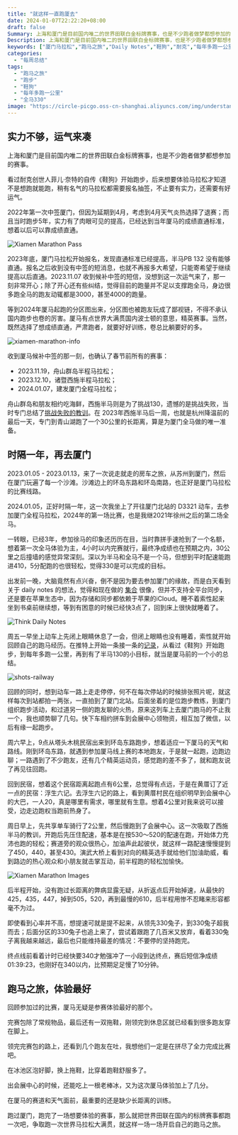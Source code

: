 ```yaml
---
title: "就这样一直跑厦去"
date: 2024-01-07T22:22:20+08:00
draft: false
Summary: 上海和厦门是目前国内唯二的世界田联白金标牌赛事，也是不少跑者做梦都想参加的赛事。2024年实力不够没能直通，但运气来了候补中签。一年前房车之旅来到厦门，时隔一年再次出发。厦门马拉松虽然没完成330的目标，但整个的体验是最棒的，我想就这样一直跑厦去。
Description: 上海和厦门是目前国内唯二的世界田联白金标牌赛事，也是不少跑者做梦都想参加的赛事。2024年实力不够没能直通，但运气来了候补中签。一年前房车之旅来到厦门，时隔一年再次出发。厦门马拉松虽然没完成330的目标，但整个的体验是最棒的，我想就这样一直跑厦去。
keywords: ["厦门马拉松","跑马之旅","Daily Notes","鞋狗","耐克","每年多跑一公里","房车之旅","全马330"]
categories:
  - "每周总结"
tags:
  - "跑马之旅"
  - "跑步"
  - "鞋狗"
  - "每年多跑一公里"
  - "全马330"
image: "https://circle-picgo.oss-cn-shanghai.aliyuncs.com/img/understand-and-action.png"
---
```


## 实力不够，运气来凑

上海和厦门是目前国内唯二的世界田联白金标牌赛事，也是不少跑者做梦都想参加的赛事。

看过耐克创世人菲儿·奈特的自传《鞋狗》开始跑步，后来想要体验马拉松才知道不是想跑就能跑，稍有名气的马拉松都需要报名抽签，不止要有实力，还需要有好运气。

2022年第一次中签厦门，但因为延期到4月，考虑到4月天气炎热选择了退赛；而且当时跑步5年，实力有了肉眼可见的提高，已经达到当年厦马的成绩直通标准，想着以后可以靠成绩直通。

![Xiamen Marathon Pass](https://circle-index.oss-cn-hangzhou.aliyuncs.com/2024w01-xiamen-pass-score.png)

2023年底，厦门马拉松开始报名，发现直通标准已经提高，半马PB 132 没有能够直通。报名之后收到没有中签的短消息，也就不再报多大希望，只能寄希望于继续提高以后直通。2023.11.07 收到候补中签的短信，没想到这一次运气来了，那一刻非常开心；除了开心还有些纠结，觉得目前的跑量并不足以支撑跑全马，身边很多跑全马的跑友动辄都是3000，甚至4000的跑量。

等到2024年厦马起跑的分区图出来，分区图也被跑友玩成了鄙视链，不得不承认国内跑步也卷的厉害。厦马有点世界大满贯国内波士顿的意思，精英赛事。当然，既然选择了想成绩直通，严肃跑者，就要好好训练，卷总比躺要好的多。

![xiamen-marathon-info](https://circle-index.oss-cn-hangzhou.aliyuncs.com/2024w01-xiamen-info.png)

收到厦马候补中签的那一刻，也确认了春节前所有的赛事：

- 2023.11.19，舟山群岛半程马拉松；
- 2023.12.10，诸暨西施半程马拉松；
- 2024.01.07，建发厦门全程马拉松；

舟山群岛和朋友相约吃海鲜，西施半马则是为了挑战130，遗憾的是挑战失败，当时专门总结了[挑战失败的教训](https://hagerhu.com/post/failure-of-half-marathon-challenge-at-130/)。在 2023年西施半马后一周，也就是杭州降温前的最后一天，专门到青山湖跑了一个30公里的长距离，算是为厦门全马做的唯一准备。

## 时隔一年，再去厦门

2023.01.05 - 2023.01.13，来了一次说走就走的房车之旅，从苏州到厦门，然后在厦门玩遍了每一个沙滩。沙滩边上的环岛东路和环岛南路，也正好是厦门马拉松的比赛线路。

2024.01.05，正好时隔一年，这一次我坐上了开往厦门北站的 D3321 动车，去参加厦门全程马拉松，2024年的第一场比赛，也是我继2021年徐州之后的第二场全马。

一转眼，已经3年，参加徐马的印象还历历在目，当时靠拼手速抢到了一个名额，想着第一次全马体验为主，4小时以内完赛就行，最终净成绩也在预期之内，30公里之后撞墙的感觉异常深刻。深以为半马和全马不是一个马，但想到平时配速能跑进410，5分配跑的也很轻松，觉得330是可以完成的目标。

出发前一晚，大脑竟然有点兴奋，倒不是因为要去参加厦门的缘故，而是白天看到关于 daily notes 的想法，觉得和现在做的 [集合](https://apps.apple.com/us/app/circle-record-and-quantify/id1501780756) 很像，但并不支持全平台同步，还是要在苹果生态中，因为存储和同步都依赖于苹果的iCloud。睡不着索性起来坐到书桌前继续想，等到有困意的时候已经快3点了，回到床上很快就睡着了。

![Think Daily Notes](https://circle-index.oss-cn-hangzhou.aliyuncs.com/2024w1-daily-notes.png)

周五一早坐上动车上先闭上眼睛休息了一会，但闭上眼睛也没有睡着，索性就开始回顾自己的跑马经历。在推特上开始一条接一条的[记录](https://twitter.com/HagerHu/status/1743075002365395379)，从看过《鞋狗》开始跑步，到每年多跑一公里，再到有了半马130的小目标，就当是厦马前的一个小的总结。

![shots-railway](https://circle-index.oss-cn-hangzhou.aliyuncs.com/2024w01-shots-railway.png)

回顾的同时，想到动车一路上走走停停，何不在每次停站的时候排张照片呢，就这样每次到站都拍一两张，一直拍到了厦门北站。后面坐着的是位跑步教练，到厦门组织跑步活动，和过道另一侧的跑友聊的火热，原来这列车上去厦门跑马的不止我一个，我也顺势聊了几句。快下车相约拼车到会展中心领物资，相互加了微信，以后有缘一起跑步。

周六早上，9点从塔头木桃民宿出来到环岛东路跑步，想着适应一下厦马的天气和路线。刚到环岛东路，就遇到参加厦马线上赛的本地跑友，于是就一起跑，边跑边聊；一路遇到了不少跑友，还有几个精英运动员，感觉跑的差不多了，就和跑友说了再见往回跑。

回到民宿，想着这个民宿距离起跑点有6公里，总觉得有点远，于是在黄厝订了近一点的民宿：浮生六记。去浮生六记的路上，看到黄厝村民在组织明早到会展中心的大巴，一人20，真是哪里有需求，哪里就有生意。想着4公里对我来说可以接受，边走边跑权当跑前热身了。

周日早上，先共享单车骑行了2公里，然后慢跑到了会展中心。这一次吸取了西施半马的教训，开跑后先压住配速，基本是在按530～520的配速在跑，开始体力充沛也跑的轻松；赛道旁的观众很热心，加油声此起彼伏，就这样一路配速慢慢提到了450，440，甚至430。演武大桥上看到对向的精英选手就给他们加油助威，看到路边的热心观众和小朋友就击掌互动，前半程跑的轻松加愉快。

![Xiamen Marathon Images](https://circle-index.oss-cn-hangzhou.aliyuncs.com/2024w01-xiamen-marathon.png)

后半程开始，没有跑过长距离的弊病显露无疑，从折返点后开始掉速，从最快的425，435，447，掉到505，520，再到最慢的610，后半程用惨不忍睹来形容都毫不为过。

即使看到心率并不高，想提速可就是提不起来，从领先330兔子，到330兔子超我而去；后面分区的330兔子也追上来了，尝试着跟跑了几百米又放弃，看着330兔子离我越来越远，最后也只能维持最差的情况：不要停的坚持跑完。

终点线前看着计时已经快要340才勉强冲了一小段到达终点，赛后短信净成绩 01:39:23，也刚好在340以内，比预期足足慢了10分钟。

## 跑马之旅，体验最好

回顾参加过的比赛，厦马无疑是参赛体验最好的那个。

完赛包除了常规物品，最后还有一双拖鞋，刚领完到休息区就已经看到很多跑友穿在脚上。

领完完赛包的路上，还看到几个跑友在吐，我想他们一定是在拼尽了全力完成比赛吧。

在冰池区泡好脚，换上拖鞋，比穿着跑鞋舒服多了。

出会展中心的时候，还能吃上一根老棒冰，又为这次厦马体验加上了几分。

在厦马的赛道和天气面前，最重要的还是缺少长距离的训练。

跑过厦门，跑完了一场想要体验的赛事，那么就把世界田联在国内的标牌赛事都跑一次吧，争取跑一次世界马拉松大满贯，就这样一场一场开启自己的跑马之旅。

